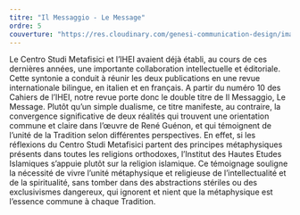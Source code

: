 ```yaml
---
titre: "Il Messaggio - Le Message"
ordre: 5
couverture: "https://res.cloudinary.com/genesi-communication-design/image/upload/v1604656266/ihei/couvertures/publications-12_pnncaa.jpg"
---
```


Le Centro Studi Metafisici et l’IHEI avaient déjà établi, au cours de ces dernières années, une importante collaboration intellectuelle et éditoriale. Cette syntonie a conduit à réunir les deux publications en une revue internationale bilingue, en italien et en français. A partir du numéro 10 des Cahiers de l’IHEI, notre revue porte donc le double titre de Il Messaggio, Le Message. Plutôt qu’un simple dualisme, ce titre manifeste, au contraire, la convergence significative de deux réalités qui trouvent une orientation commune et claire dans l’œuvre de René Guénon, et qui témoignent de l’unité de la Tradition selon différentes perspectives. En effet, si les réflexions du Centro Studi Metafisici partent des principes métaphysiques présents dans toutes les religions orthodoxes, l’Institut des Hautes Etudes Islamiques s’appuie plutôt sur la religion islamique. Ce témoignage souligne la nécessité de vivre l’unité métaphysique et religieuse de l’intellectualité et de la spiritualité, sans tomber dans des abstractions stériles ou des exclusivismes dangereux, qui ignorent et nient que la métaphysique est l’essence commune à chaque Tradition. 